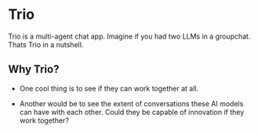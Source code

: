 # Trio

Trio is a multi-agent chat app. Imagine if you had two LLMs in a groupchat. Thats Trio in a nutshell.

## Why Trio?

- One cool thing is to see if they can work together at all.

- Another would be to see the extent of conversations these AI models can have with each other. Could they be capable of innovation if they work together?
